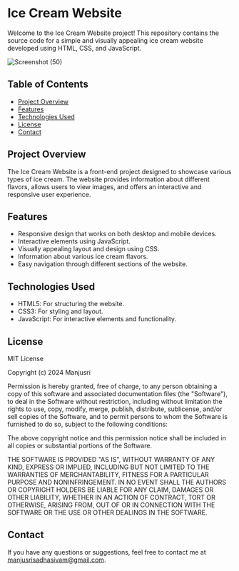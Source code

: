 # Ice Cream Website

Welcome to the Ice Cream Website project! This repository contains the source code for a simple and visually appealing ice cream website developed using HTML, CSS, and JavaScript.

![Screenshot (50)](https://github.com/user-attachments/assets/e7506855-03cb-452d-ae95-6fe4006f50ca)



## Table of Contents

- [Project Overview](#project-overview)
- [Features](#features)
- [Technologies Used](#technologies-used)
- [License](#license)
- [Contact](#contact)

## Project Overview

The Ice Cream Website is a front-end project designed to showcase various types of ice cream. The website provides information about different flavors, allows users to view images, and offers an interactive and responsive user experience.

## Features

- Responsive design that works on both desktop and mobile devices.
- Interactive elements using JavaScript.
- Visually appealing layout and design using CSS.
- Information about various ice cream flavors.
- Easy navigation through different sections of the website.


## Technologies Used
- HTML5: For structuring the website.
- CSS3: For styling and layout.
- JavaScript: For interactive elements and functionality.

## License

MIT License

Copyright (c) 2024 Manjusri

Permission is hereby granted, free of charge, to any person obtaining a copy
of this software and associated documentation files (the "Software"), to deal
in the Software without restriction, including without limitation the rights
to use, copy, modify, merge, publish, distribute, sublicense, and/or sell
copies of the Software, and to permit persons to whom the Software is
furnished to do so, subject to the following conditions:

The above copyright notice and this permission notice shall be included in all
copies or substantial portions of the Software.

THE SOFTWARE IS PROVIDED "AS IS", WITHOUT WARRANTY OF ANY KIND, EXPRESS OR
IMPLIED, INCLUDING BUT NOT LIMITED TO THE WARRANTIES OF MERCHANTABILITY,
FITNESS FOR A PARTICULAR PURPOSE AND NONINFRINGEMENT. IN NO EVENT SHALL THE
AUTHORS OR COPYRIGHT HOLDERS BE LIABLE FOR ANY CLAIM, DAMAGES OR OTHER
LIABILITY, WHETHER IN AN ACTION OF CONTRACT, TORT OR OTHERWISE, ARISING FROM,
OUT OF OR IN CONNECTION WITH THE SOFTWARE OR THE USE OR OTHER DEALINGS IN THE
SOFTWARE.


## Contact
If you have any questions or suggestions, feel free to contact me at manjusrisadhasivam@gmail.com.
